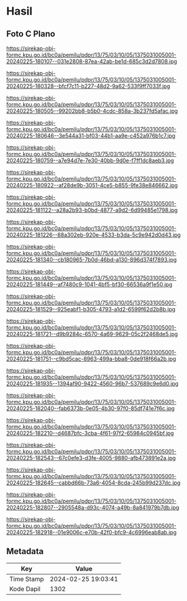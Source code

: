 # Hasil

## Foto C Plano

https://sirekap-obj-formc.kpu.go.id/bc0a/pemilu/pdpr/13/75/03/10/05/1375031005001-20240225-180107--031e2808-87ea-42ab-be1d-685c3d2d7808.jpg

https://sirekap-obj-formc.kpu.go.id/bc0a/pemilu/pdpr/13/75/03/10/05/1375031005001-20240225-180328--bfcf7c11-b227-48d2-9a62-533f9ff7033f.jpg

https://sirekap-obj-formc.kpu.go.id/bc0a/pemilu/pdpr/13/75/03/10/05/1375031005001-20240225-180505--99202bb8-b5b0-4cdc-858a-3b237fd5afac.jpg

https://sirekap-obj-formc.kpu.go.id/bc0a/pemilu/pdpr/13/75/03/10/05/1375031005001-20240225-180646--3e544a31-bf03-44b1-aa9e-c452a976b1c7.jpg

https://sirekap-obj-formc.kpu.go.id/bc0a/pemilu/pdpr/13/75/03/10/05/1375031005001-20240225-180759--a7e94d7e-7e30-40bb-9d0e-f7ff1dc8aeb3.jpg

https://sirekap-obj-formc.kpu.go.id/bc0a/pemilu/pdpr/13/75/03/10/05/1375031005001-20240225-180922--af28de9b-3051-4ce5-b855-9fe38e846662.jpg

https://sirekap-obj-formc.kpu.go.id/bc0a/pemilu/pdpr/13/75/03/10/05/1375031005001-20240225-181122--a28a2b93-b0bd-4877-a9d2-6d99485e1798.jpg

https://sirekap-obj-formc.kpu.go.id/bc0a/pemilu/pdpr/13/75/03/10/05/1375031005001-20240225-181226--88a302eb-920e-4533-b3da-5c9e942d0d43.jpg

https://sirekap-obj-formc.kpu.go.id/bc0a/pemilu/pdpr/13/75/03/10/05/1375031005001-20240225-181340--cb180965-7b0d-46bd-a130-896d374f7893.jpg

https://sirekap-obj-formc.kpu.go.id/bc0a/pemilu/pdpr/13/75/03/10/05/1375031005001-20240225-181449--af7480c9-1041-4bf5-bf30-66536a9f1e50.jpg

https://sirekap-obj-formc.kpu.go.id/bc0a/pemilu/pdpr/13/75/03/10/05/1375031005001-20240225-181529--925eabf1-b305-4793-a1d2-6599f62d2b8b.jpg

https://sirekap-obj-formc.kpu.go.id/bc0a/pemilu/pdpr/13/75/03/10/05/1375031005001-20240225-181721--d9b9284c-6570-4a69-9629-05c2f2468de5.jpg

https://sirekap-obj-formc.kpu.go.id/bc0a/pemilu/pdpr/13/75/03/10/05/1375031005001-20240225-181751--c9bd5cac-8963-499a-bba8-0de918f66a2b.jpg

https://sirekap-obj-formc.kpu.go.id/bc0a/pemilu/pdpr/13/75/03/10/05/1375031005001-20240225-181935--1394af90-9422-4560-96b7-537689c9e6d0.jpg

https://sirekap-obj-formc.kpu.go.id/bc0a/pemilu/pdpr/13/75/03/10/05/1375031005001-20240225-182040--fab6373b-0e05-4b30-97f0-85df741e7f6c.jpg

https://sirekap-obj-formc.kpu.go.id/bc0a/pemilu/pdpr/13/75/03/10/05/1375031005001-20240225-182210--d4687bfc-3cba-4f61-97f2-65984c0945bf.jpg

https://sirekap-obj-formc.kpu.go.id/bc0a/pemilu/pdpr/13/75/03/10/05/1375031005001-20240225-182543--67c0efe3-d3fe-4005-9880-afb473891e2a.jpg

https://sirekap-obj-formc.kpu.go.id/bc0a/pemilu/pdpr/13/75/03/10/05/1375031005001-20240225-182645--cabbd66b-73a6-4054-8cda-245b99d237dc.jpg

https://sirekap-obj-formc.kpu.go.id/bc0a/pemilu/pdpr/13/75/03/10/05/1375031005001-20240225-182807--2905548a-d93c-4074-a49b-8a841979b7db.jpg

https://sirekap-obj-formc.kpu.go.id/bc0a/pemilu/pdpr/13/75/03/10/05/1375031005001-20240225-182918--01e9006c-e70b-42f0-bfc9-4c6996eab8ab.jpg


## Metadata

| Key        | Value               |
| ---------- | ------------------- |
| Time Stamp | 2024-02-25 19:03:41 |
| Kode Dapil | 1302                |



